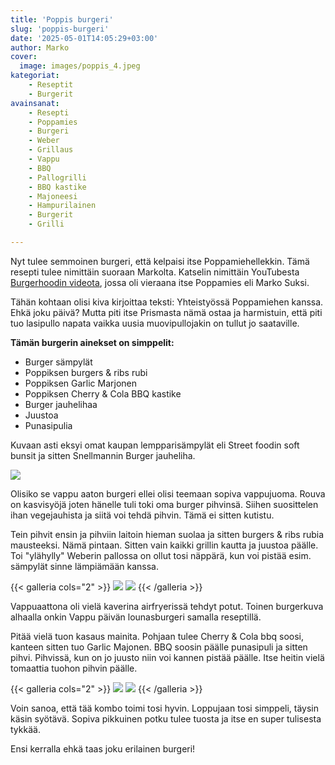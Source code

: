 ```yaml
---
title: 'Poppis burgeri'
slug: 'poppis-burgeri'
date: '2025-05-01T14:05:29+03:00'
author: Marko
cover:
  image: images/poppis_4.jpeg
kategoriat:
    - Reseptit
    - Burgerit
avainsanat:
    - Resepti
    - Poppamies
    - Burgeri
    - Weber
    - Grillaus
    - Vappu
    - BBQ
    - Pallogrilli
    - BBQ kastike
    - Majoneesi
    - Hampurilainen
    - Burgerit
    - Grilli

---
```

Nyt tulee semmoinen burgeri, että kelpaisi itse Poppamiehellekkin. Tämä resepti tulee nimittäin suoraan Markolta.  Katselin nimittäin YouTubesta [Burgerhoodin videota](https://www.youtube.com/watch?v=ctZKg7Bx8uk), jossa oli vieraana itse Poppamies eli Marko Suksi.

Tähän kohtaan olisi kiva kirjoittaa teksti: Yhteistyössä Poppamiehen kanssa. Ehkä joku päivä? Mutta piti itse Prismasta nämä ostaa ja harmistuin, että piti tuo lasipullo napata vaikka uusia muovipullojakin on tullut jo saataville. 

**Tämän burgerin ainekset on simppelit:**
- Burger sämpylät
- Poppiksen burgers & ribs rubi
- Poppiksen Garlic Marjonen
- Poppiksen Cherry & Cola BBQ kastike
- Burger jauhelihaa
- Juustoa
- Punasipulia

Kuvaan asti eksyi omat kaupan lempparisämpylät eli Street foodin soft bunsit ja sitten Snellmannin Burger jauheliha.

![](images/poppis_1.jpeg)

Olisiko se vappu aaton burgeri ellei olisi teemaan sopiva vappujuoma. Rouva on kasvisyöjä joten hänelle tuli toki oma burger pihvinsä. Siihen suosittelen ihan vegejauhista ja siitä voi tehdä pihvin. Tämä ei sitten kutistu.

Tein pihvit ensin ja pihviin laitoin hieman suolaa ja sitten burgers & ribs rubia mausteeksi. Nämä pintaan. Sitten vain kaikki grillin kautta ja juustoa päälle. Toi "ylähylly" Weberin pallossa on ollut tosi näppärä, kun voi pistää esim. sämpylät sinne lämpiämään kanssa.

{{< galleria cols="2" >}}
![](images/poppis_2.jpeg)
![](images/poppis_3.jpeg)
{{< /galleria >}}

Vappuaattona oli vielä kaverina airfryerissä tehdyt potut. Toinen burgerkuva alhaalla onkin Vappu päivän lounasburgeri samalla reseptillä.

Pitää vielä tuon kasaus mainita. Pohjaan tulee Cherry & Cola bbq soosi, kanteen sitten tuo Garlic Majonen. BBQ soosin päälle punasipuli ja sitten pihvi. Pihvissä, kun on jo juusto niin voi kannen pistää päälle. Itse heitin vielä tomaattia tuohon pihvin päälle.

{{< galleria cols="2" >}}
![](images/poppis_4.jpeg)
![](images/poppis_5.jpeg)
{{< /galleria >}}

Voin sanoa, että tää kombo toimi tosi hyvin. Loppujaan tosi simppeli, täysin käsin syötävä. Sopiva pikkuinen potku tulee tuosta ja itse en super tulisesta tykkää.

Ensi kerralla ehkä taas joku erilainen burgeri! 